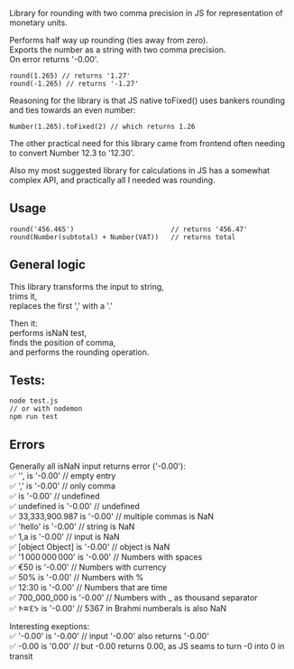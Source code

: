 
Library for rounding with two comma precision in JS for representation of monetary units.  

Performs half way up rounding (ties away from zero).  
Exports the number as a string with two comma precision.   
On error returns '-0.00'.  

```
round(1.265) // returns '1.27'
round(-1.265) // returns '-1.27'
```

Reasoning for the library is that JS native toFixed() uses bankers rounding and ties towards an even number:  

```
Number(1.265).toFixed(2) // which returns 1.26
```   

The other practical need for this library came from frontend often needing to convert Number 12.3 to '12.30'.  

Also my most suggested library for calculations in JS has a somewhat complex API, and practically all I needed was rounding.  

## Usage    
```
round('456.465')                        // returns '456.47'  
round(Number(subtotal) + Number(VAT))   // returns total  
```  

## General logic  

This library transforms the input to string,  
trims it,  
replaces the first ',' with a '.'  

Then it:  
performs isNaN test,  
finds the position of comma,  
and performs the rounding operation.      

## Tests:
```
node test.js
// or with nodemon
npm run test
```

## Errors
Generally all isNaN input returns error ('-0.00'):   
✅ '', is '-0.00'               // empty entry  
✅ ',' is '-0.00'               // only comma  
✅   is '-0.00'                 // undefined  
✅ undefined is '-0.00'         // undefined  
✅ 33,333,900.987 is '-0.00'    // multiple commas is NaN  
✅ 'hello' is '-0.00'           // string is NaN  
✅ 1,a is '-0.00'               // input is NaN  
✅ [object Object] is '-0.00'   // object is NaN  
✅ '1 000 000 000'  is '-0.00'  // Numbers with spaces  
✅ €50 is '-0.00'               // Numbers with currency  
✅ 50% is '-0.00'               // Numbers with %  
✅ 12:30 is '-0.00'             // Numbers that are time  
✅ 700_000_000 is '-0.00'       // Numbers with _ as thousand separator  
✅ 𑁖𑁔𑁗𑁙 is '-0.00'              // 5367 in Brahmi numberals is also NaN  

Interesting exeptions:  
✅ '-0.00' is '-0.00'          // input '-0.00' also returns '-0.00'  
✅ -0.00 is '0.00'             // but -0.00 returns 0.00, as JS seams to turn -0 into 0 in  transit
